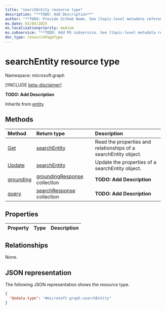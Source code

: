 ```yaml
---
title: "searchEntity resource type"
description: "**TODO: Add Description**"
author: "**TODO: Provide GitHub Name. See [topic-level metadata reference](https://aka.ms/msgo?pagePath=Document-APIs/Guidelines/Metadata)**"
ms.date: 03/04/2025
ms.localizationpriority: medium
ms.subservice: "**TODO: Add MS subservice. See [topic-level metadata reference](https://aka.ms/msgo?pagePath=Document-APIs/Guidelines/Metadata)**"
doc_type: resourcePageType
---
```


# searchEntity resource type

Namespace: microsoft.graph

[!INCLUDE [beta-disclaimer](../../includes/beta-disclaimer.md)]

**TODO: Add Description**

Inherits from [entity](../resources/entity.md)

## Methods
|Method|Return type|Description|
|:---|:---|:---|
|[Get](../api/searchentity-get.md)|[searchEntity](../resources/searchentity.md)|Read the properties and relationships of a searchEntity object.|
|[Update](../api/searchentity-update.md)|[searchEntity](../resources/searchentity.md)|Update the properties of a searchEntity object.|
|[grounding](../api/searchentity-grounding.md)|[groundingResponse](../resources/groundingresponse.md) collection|**TODO: Add Description**|
|[query](../api/searchentity-query.md)|[searchResponse](../resources/searchresponse.md) collection|**TODO: Add Description**|

## Properties
|Property|Type|Description|
|:---|:---|:---|

## Relationships
None.

## JSON representation
The following JSON representation shows the resource type.
<!-- {
  "blockType": "resource",
  "keyProperty": "id",
  "@odata.type": "microsoft.graph.searchEntity",
  "openType": false
}
-->
``` json
{
  "@odata.type": "#microsoft.graph.searchEntity"
}
```

